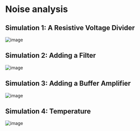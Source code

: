 # Noise analysis
## Simulation 1: A Resistive Voltage Divider
![image](https://github.com/K-Ganesh-Rao/LT_Spice/assets/130823089/5f466b1f-09ac-4b85-93d4-15989c817301)

## Simulation 2: Adding a Filter
![image](https://github.com/K-Ganesh-Rao/LT_Spice/assets/130823089/f085fea2-f0bf-49e0-bb81-c51f6cf9bfab)

## Simulation 3: Adding a Buffer Amplifier
![image](https://github.com/K-Ganesh-Rao/LT_Spice/assets/130823089/1a9f4221-9765-429d-8779-843becd7368d)

## Simulation 4: Temperature
![image](https://github.com/K-Ganesh-Rao/LT_Spice/assets/130823089/7a3c35f2-cd41-4d67-9e1a-3749b0e0be4b)
